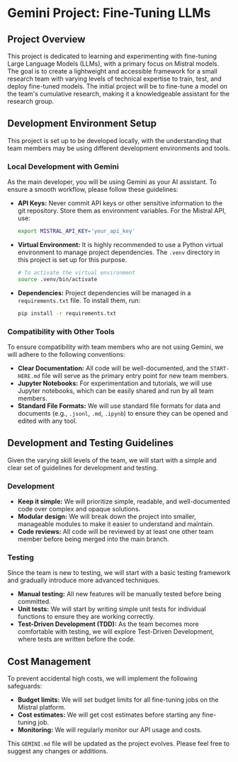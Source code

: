 # Gemini Project: Fine-Tuning LLMs

## Project Overview

This project is dedicated to learning and experimenting with fine-tuning Large Language Models (LLMs), with a primary focus on Mistral models. The goal is to create a lightweight and accessible framework for a small research team with varying levels of technical expertise to train, test, and deploy fine-tuned models. The initial project will be to fine-tune a model on the team's cumulative research, making it a knowledgeable assistant for the research group.

## Development Environment Setup

This project is set up to be developed locally, with the understanding that team members may be using different development environments and tools.

### Local Development with Gemini

As the main developer, you will be using Gemini as your AI assistant. To ensure a smooth workflow, please follow these guidelines:

*   **API Keys:** Never commit API keys or other sensitive information to the git repository. Store them as environment variables. For the Mistral API, use:
    ```bash
    export MISTRAL_API_KEY='your_api_key'
    ```
*   **Virtual Environment:** It is highly recommended to use a Python virtual environment to manage project dependencies. The `.venv` directory in this project is set up for this purpose.
    ```bash
    # To activate the virtual environment
    source .venv/bin/activate
    ```
*   **Dependencies:** Project dependencies will be managed in a `requirements.txt` file. To install them, run:
    ```bash
    pip install -r requirements.txt
    ```

### Compatibility with Other Tools

To ensure compatibility with team members who are not using Gemini, we will adhere to the following conventions:

*   **Clear Documentation:** All code will be well-documented, and the `START-HERE.md` file will serve as the primary entry point for new team members.
*   **Jupyter Notebooks:** For experimentation and tutorials, we will use Jupyter notebooks, which can be easily shared and run by all team members.
*   **Standard File Formats:** We will use standard file formats for data and documents (e.g., `.jsonl`, `.md`, `.ipynb`) to ensure they can be opened and edited with any tool.

## Development and Testing Guidelines

Given the varying skill levels of the team, we will start with a simple and clear set of guidelines for development and testing.

### Development

*   **Keep it simple:** We will prioritize simple, readable, and well-documented code over complex and opaque solutions.
*   **Modular design:** We will break down the project into smaller, manageable modules to make it easier to understand and maintain.
*   **Code reviews:** All code will be reviewed by at least one other team member before being merged into the main branch.

### Testing

Since the team is new to testing, we will start with a basic testing framework and gradually introduce more advanced techniques.

*   **Manual testing:** All new features will be manually tested before being committed.
*   **Unit tests:** We will start by writing simple unit tests for individual functions to ensure they are working correctly.
*   **Test-Driven Development (TDD):** As the team becomes more comfortable with testing, we will explore Test-Driven Development, where tests are written before the code.

## Cost Management

To prevent accidental high costs, we will implement the following safeguards:

*   **Budget limits:** We will set budget limits for all fine-tuning jobs on the Mistral platform.
*   **Cost estimates:** We will get cost estimates before starting any fine-tuning job.
*   **Monitoring:** We will regularly monitor our API usage and costs.

This `GEMINI.md` file will be updated as the project evolves. Please feel free to suggest any changes or additions.